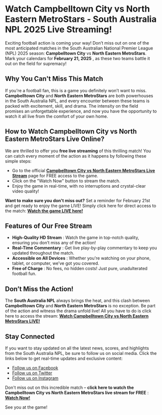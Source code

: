 # Watch Campbelltown City vs North Eastern MetroStars - South Australia NPL 2025 Live Streaming!

Exciting football action is coming your way! Don’t miss out on one of the most anticipated matches in the South Australian National Premier League (NPL) 2025 season: **Campbelltown City** vs **North Eastern MetroStars**. Mark your calendars for **February 21, 2025** , as these two teams battle it out on the field for supremacy!

## Why You Can't Miss This Match

If you're a football fan, this is a game you definitely won’t want to miss. **Campbelltown City** and **North Eastern MetroStars** are both powerhouses in the South Australia NPL, and every encounter between these teams is packed with excitement, skill, and drama. The intensity on the field promises an unforgettable experience, and now you have the opportunity to watch it all live from the comfort of your own home.

## How to Watch Campbelltown City vs North Eastern MetroStars Live Online?

We are thrilled to offer you **free live streaming** of this thrilling match! You can catch every moment of the action as it happens by following these simple steps:

- Go to the official [**Campbelltown City vs North Eastern MetroStars Live Stream**](https://tinyurl.com/livestreamfreeo?st=Campbelltown+City+vs+North+Eastern+MetroStars&si=gh) page for FREE access to the game.
- Click on the "Watch Now" button to stream the match.
- Enjoy the game in real-time, with no interruptions and crystal-clear video quality!

**Want to make sure you don't miss out?** Set a reminder for February 21st and get ready to enjoy the game LIVE! Simply click here for direct access to the match: [**Watch the game LIVE here!**](https://tinyurl.com/livestreamfreeo?st=Campbelltown+City+vs+North+Eastern+MetroStars&si=gh)

## Features of Our Free Stream

- **High-Quality HD Stream** : Watch the game in top-notch quality, ensuring you don’t miss any of the action!
- **Real-Time Commentary** : Get live play-by-play commentary to keep you updated throughout the match.
- **Accessible on All Devices** : Whether you're watching on your phone, tablet, or computer, we’ve got you covered.
- **Free of Charge** : No fees, no hidden costs! Just pure, unadulterated football fun.

## Don’t Miss the Action!

The **South Australia NPL** always brings the heat, and this clash between **Campbelltown City** and **North Eastern MetroStars** is no exception. Be part of the action and witness the drama unfold live! All you have to do is click here to access the stream: [**Watch Campbelltown City vs North Eastern MetroStars LIVE!**](https://tinyurl.com/livestreamfreeo?st=Campbelltown+City+vs+North+Eastern+MetroStars&si=gh)

## Stay Connected

If you want to stay updated on all the latest news, scores, and highlights from the South Australia NPL, be sure to follow us on social media. Click the links below to get real-time updates and exclusive content:

- [Follow us on Facebook](https://tinyurl.com/livestreamfreeo?st=Campbelltown+City+vs+North+Eastern+MetroStars&si=gh)
- [Follow us on Twitter](https://tinyurl.com/livestreamfreeo?st=Campbelltown+City+vs+North+Eastern+MetroStars&si=gh)
- [Follow us on Instagram](https://tinyurl.com/livestreamfreeo?st=Campbelltown+City+vs+North+Eastern+MetroStars&si=gh)

Don't miss out on this incredible match – **click here to watch the Campbelltown City vs North Eastern MetroStars live stream for FREE** : [**Watch Now!**](https://tinyurl.com/livestreamfreeo?st=Campbelltown+City+vs+North+Eastern+MetroStars&si=gh)

See you at the game!

